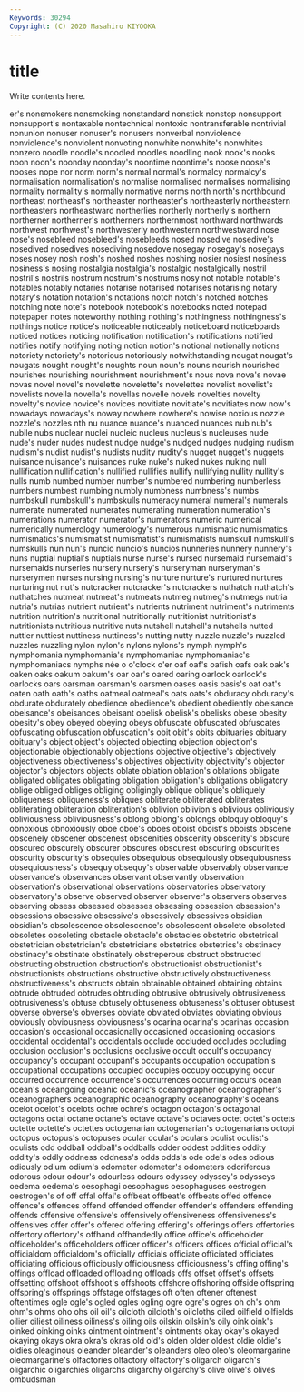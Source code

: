 ```yaml
---
Keywords: 30294
Copyright: (C) 2020 Masahiro KIYOOKA
---
```


# title

Write contents here.

er's nonsmokers nonsmoking
nonstandard nonstick nonstop nonsupport nonsupport's nontaxable nontechnical nontoxic nontransferable nontrivial
nonunion nonuser nonuser's nonusers nonverbal nonviolence nonviolence's nonviolent nonvoting nonwhite
nonwhite's nonwhites nonzero noodle noodle's noodled noodles noodling nook nook's
nooks noon noon's noonday noonday's noontime noontime's noose noose's nooses
nope nor norm norm's normal normal's normalcy normalcy's normalisation normalisation's
normalise normalised normalises normalising normality normality's normally normative norms north
north's northbound northeast northeast's northeaster northeaster's northeasterly northeastern northeasters northeastward
northerlies northerly northerly's northern northerner northerner's northerners northernmost northward northwards
northwest northwest's northwesterly northwestern northwestward nose nose's nosebleed nosebleed's nosebleeds
nosed nosedive nosedive's nosedived nosedives nosediving nosedove nosegay nosegay's nosegays
noses nosey nosh nosh's noshed noshes noshing nosier nosiest nosiness
nosiness's nosing nostalgia nostalgia's nostalgic nostalgically nostril nostril's nostrils nostrum
nostrum's nostrums nosy not notable notable's notables notably notaries notarise
notarised notarises notarising notary notary's notation notation's notations notch notch's
notched notches notching note note's notebook notebook's notebooks noted notepad
notepaper notes noteworthy nothing nothing's nothingness nothingness's nothings notice notice's
noticeable noticeably noticeboard noticeboards noticed notices noticing notification notification's notifications
notified notifies notify notifying noting notion notion's notional notionally notions
notoriety notoriety's notorious notoriously notwithstanding nougat nougat's nougats nought nought's
noughts noun noun's nouns nourish nourished nourishes nourishing nourishment nourishment's
nous nova nova's novae novas novel novel's novelette novelette's novelettes
novelist novelist's novelists novella novella's novellas novelle novels novelties novelty
novelty's novice novice's novices novitiate novitiate's novitiates now now's nowadays
nowadays's noway nowhere nowhere's nowise noxious nozzle nozzle's nozzles nth
nu nuance nuance's nuanced nuances nub nub's nubile nubs nuclear
nuclei nucleic nucleus nucleus's nucleuses nude nude's nuder nudes nudest
nudge nudge's nudged nudges nudging nudism nudism's nudist nudist's nudists
nudity nudity's nugget nugget's nuggets nuisance nuisance's nuisances nuke nuke's
nuked nukes nuking null nullification nullification's nullified nullifies nullify nullifying
nullity nullity's nulls numb numbed number number's numbered numbering numberless
numbers numbest numbing numbly numbness numbness's numbs numbskull numbskull's numbskulls
numeracy numeral numeral's numerals numerate numerated numerates numerating numeration numeration's
numerations numerator numerator's numerators numeric numerical numerically numerology numerology's numerous
numismatic numismatics numismatics's numismatist numismatist's numismatists numskull numskull's numskulls nun
nun's nuncio nuncio's nuncios nunneries nunnery nunnery's nuns nuptial nuptial's
nuptials nurse nurse's nursed nursemaid nursemaid's nursemaids nurseries nursery nursery's
nurseryman nurseryman's nurserymen nurses nursing nursing's nurture nurture's nurtured nurtures
nurturing nut nut's nutcracker nutcracker's nutcrackers nuthatch nuthatch's nuthatches nutmeat
nutmeat's nutmeats nutmeg nutmeg's nutmegs nutria nutria's nutrias nutrient nutrient's
nutrients nutriment nutriment's nutriments nutrition nutrition's nutritional nutritionally nutritionist nutritionist's
nutritionists nutritious nutritive nuts nutshell nutshell's nutshells nutted nuttier nuttiest
nuttiness nuttiness's nutting nutty nuzzle nuzzle's nuzzled nuzzles nuzzling nylon
nylon's nylons nylons's nymph nymph's nymphomania nymphomania's nymphomaniac nymphomaniac's nymphomaniacs
nymphs née o o'clock o'er oaf oaf's oafish oafs oak
oak's oaken oaks oakum oakum's oar oar's oared oaring oarlock
oarlock's oarlocks oars oarsman oarsman's oarsmen oases oasis oasis's oat
oat's oaten oath oath's oaths oatmeal oatmeal's oats oats's obduracy
obduracy's obdurate obdurately obedience obedience's obedient obediently obeisance obeisance's obeisances
obeisant obelisk obelisk's obelisks obese obesity obesity's obey obeyed obeying
obeys obfuscate obfuscated obfuscates obfuscating obfuscation obfuscation's obit obit's obits
obituaries obituary obituary's object object's objected objecting objection objection's objectionable
objectionably objections objective objective's objectively objectiveness objectiveness's objectives objectivity objectivity's
objector objector's objectors objects oblate oblation oblation's oblations obligate obligated
obligates obligating obligation obligation's obligations obligatory oblige obliged obliges obliging
obligingly oblique oblique's obliquely obliqueness obliqueness's obliques obliterate obliterated obliterates
obliterating obliteration obliteration's oblivion oblivion's oblivious obliviously obliviousness obliviousness's oblong
oblong's oblongs obloquy obloquy's obnoxious obnoxiously oboe oboe's oboes oboist
oboist's oboists obscene obscenely obscener obscenest obscenities obscenity obscenity's obscure
obscured obscurely obscurer obscures obscurest obscuring obscurities obscurity obscurity's obsequies
obsequious obsequiously obsequiousness obsequiousness's obsequy obsequy's observable observably observance observance's
observances observant observantly observation observation's observational observations observatories observatory observatory's
observe observed observer observer's observers observes observing obsess obsessed obsesses
obsessing obsession obsession's obsessions obsessive obsessive's obsessively obsessives obsidian obsidian's
obsolescence obsolescence's obsolescent obsolete obsoleted obsoletes obsoleting obstacle obstacle's obstacles
obstetric obstetrical obstetrician obstetrician's obstetricians obstetrics obstetrics's obstinacy obstinacy's obstinate
obstinately obstreperous obstruct obstructed obstructing obstruction obstruction's obstructionist obstructionist's obstructionists
obstructions obstructive obstructively obstructiveness obstructiveness's obstructs obtain obtainable obtained obtaining
obtains obtrude obtruded obtrudes obtruding obtrusive obtrusively obtrusiveness obtrusiveness's obtuse
obtusely obtuseness obtuseness's obtuser obtusest obverse obverse's obverses obviate obviated
obviates obviating obvious obviously obviousness obviousness's ocarina ocarina's ocarinas occasion
occasion's occasional occasionally occasioned occasioning occasions occidental occidental's occidentals occlude
occluded occludes occluding occlusion occlusion's occlusions occlusive occult occult's occupancy
occupancy's occupant occupant's occupants occupation occupation's occupational occupations occupied occupies
occupy occupying occur occurred occurrence occurrence's occurrences occurring occurs ocean
ocean's oceangoing oceanic oceanic's oceanographer oceanographer's oceanographers oceanographic oceanography oceanography's
oceans ocelot ocelot's ocelots ochre ochre's octagon octagon's octagonal octagons
octal octane octane's octave octave's octaves octet octet's octets octette
octette's octettes octogenarian octogenarian's octogenarians octopi octopus octopus's octopuses ocular
ocular's oculars oculist oculist's oculists odd oddball oddball's oddballs odder
oddest oddities oddity oddity's oddly oddness oddness's odds odds's ode
ode's odes odious odiously odium odium's odometer odometer's odometers odoriferous
odorous odour odour's odourless odours odyssey odyssey's odysseys oedema oedema's
oesophagi oesophagus oesophaguses oestrogen oestrogen's of off offal offal's offbeat
offbeat's offbeats offed offence offence's offences offend offended offender offender's
offenders offending offends offensive offensive's offensively offensiveness offensiveness's offensives offer
offer's offered offering offering's offerings offers offertories offertory offertory's offhand
offhandedly office office's officeholder officeholder's officeholders officer officer's officers offices
official official's officialdom officialdom's officially officials officiate officiated officiates officiating
officious officiously officiousness officiousness's offing offing's offings offload offloaded offloading
offloads offs offset offset's offsets offsetting offshoot offshoot's offshoots offshore
offshoring offside offspring offspring's offsprings offstage offstages oft often oftener
oftenest oftentimes ogle ogle's ogled ogles ogling ogre ogre's ogres
oh oh's ohm ohm's ohms oho ohs oil oil's oilcloth
oilcloth's oilcloths oiled oilfield oilfields oilier oiliest oiliness oiliness's oiling
oils oilskin oilskin's oily oink oink's oinked oinking oinks ointment
ointment's ointments okay okay's okayed okaying okays okra okra's okras
old old's olden older oldest oldie oldie's oldies oleaginous oleander
oleander's oleanders oleo oleo's oleomargarine oleomargarine's olfactories olfactory olfactory's oligarch
oligarch's oligarchic oligarchies oligarchs oligarchy oligarchy's olive olive's olives ombudsman
